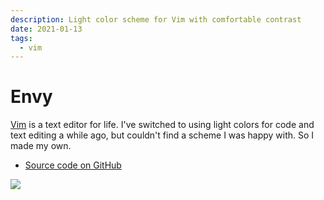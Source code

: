 ```yaml
---
description: Light color scheme for Vim with comfortable contrast
date: 2021-01-13
tags:
  - vim
---
```


# Envy

[Vim](/notes/vim) is a text editor for life. I've switched to using light colors
for code and text editing a while ago, but couldn't find a scheme I was happy
with. So I made my own.

- [Source code on GitHub](https://github.com/kkga/vim-envy)

![](https://raw.githubusercontent.com/kkga/vim-envy/master/screenshots/envy.png)
